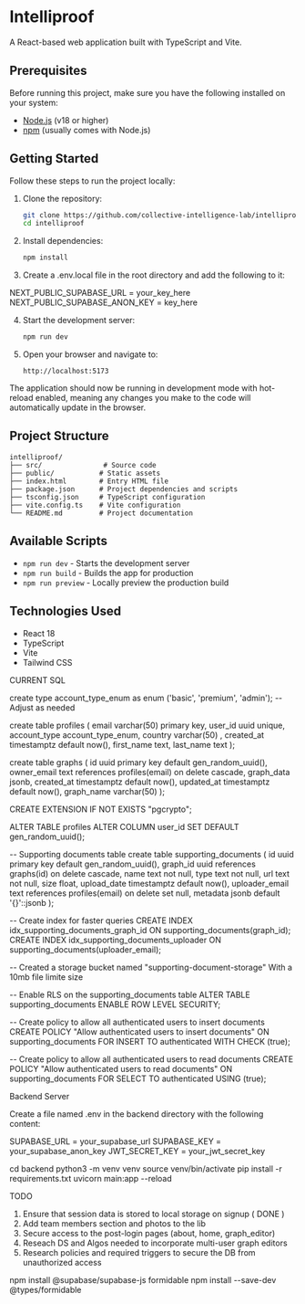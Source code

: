 # Intelliproof

A React-based web application built with TypeScript and Vite.

## Prerequisites

Before running this project, make sure you have the following installed on your system:

- [Node.js](https://nodejs.org/) (v18 or higher)
- [npm](https://www.npmjs.com/) (usually comes with Node.js)

## Getting Started

Follow these steps to run the project locally:

1. Clone the repository:

   ```bash
   git clone https://github.com/collective-intelligence-lab/intelliproof.git
   cd intelliproof
   ```

2. Install dependencies:

   ```bash
   npm install
   ```

3. Create a .env.local file in the root directory and add the following to it: 


NEXT_PUBLIC_SUPABASE_URL = your_key_here
NEXT_PUBLIC_SUPABASE_ANON_KEY = key_here
            

4. Start the development server:

   ```bash
   npm run dev
   ```

5. Open your browser and navigate to:
   ```
   http://localhost:5173
   ```

The application should now be running in development mode with hot-reload enabled, meaning any changes you make to the code will automatically update in the browser.

## Project Structure

```
intelliproof/
├── src/               # Source code
├── public/           # Static assets
├── index.html        # Entry HTML file
├── package.json      # Project dependencies and scripts
├── tsconfig.json     # TypeScript configuration
├── vite.config.ts    # Vite configuration
└── README.md         # Project documentation
```

## Available Scripts

- `npm run dev` - Starts the development server
- `npm run build` - Builds the app for production
- `npm run preview` - Locally preview the production build

## Technologies Used

- React 18
- TypeScript
- Vite
- Tailwind CSS



CURRENT SQL 

create type account_type_enum as enum ('basic', 'premium', 'admin'); -- Adjust as needed

create table profiles (
    email varchar(50) primary key,
    user_id uuid unique,
    account_type account_type_enum,
    country varchar(50) ,
    created_at timestamptz default now(),
    first_name text,
    last_name text
);

  
create table graphs (
    id uuid primary key default gen_random_uuid(),
    owner_email text references profiles(email) on delete cascade,
    graph_data jsonb,
    created_at timestamptz default now(),
    updated_at timestamptz default now(),
    graph_name varchar(50)
);


CREATE EXTENSION IF NOT EXISTS "pgcrypto";

ALTER TABLE profiles
ALTER COLUMN user_id SET DEFAULT gen_random_uuid();


-- Supporting documents table
create table supporting_documents (
    id uuid primary key default gen_random_uuid(),
    graph_id uuid references graphs(id) on delete cascade,
    name text not null,
    type text not null,
    url text not null,
    size float,
    upload_date timestamptz default now(),
    uploader_email text references profiles(email) on delete set null,
    metadata jsonb default '{}'::jsonb
);

-- Create index for faster queries
CREATE INDEX idx_supporting_documents_graph_id ON supporting_documents(graph_id);
CREATE INDEX idx_supporting_documents_uploader ON supporting_documents(uploader_email);

-- Created a storage bucket named "supporting-document-storage" With a 10mb file limite size


-- Enable RLS on the supporting_documents table
ALTER TABLE supporting_documents ENABLE ROW LEVEL SECURITY;

-- Create policy to allow all authenticated users to insert documents
CREATE POLICY "Allow authenticated users to insert documents"
ON supporting_documents
FOR INSERT
TO authenticated
WITH CHECK (true);

-- Create policy to allow all authenticated users to read documents
CREATE POLICY "Allow authenticated users to read documents"
ON supporting_documents
FOR SELECT
TO authenticated
USING (true);

Backend Server 

Create a file named .env in the backend directory with the following content:

SUPABASE_URL = your_supabase_url
SUPABASE_KEY = your_supabase_anon_key
JWT_SECRET_KEY = your_jwt_secret_key

cd backend
python3 -m venv venv
source venv/bin/activate
pip install -r requirements.txt
uvicorn main:app --reload

TODO

1) Ensure that session data is stored to local storage on signup                         ( DONE ) 
2) Add team members section and photos to the lib
3) Secure access to the post-login pages (about, home, graph_editor)
4) Reseach DS and Algos needed to incorporate multi-user graph editors
5) Research policies and required triggers to secure the DB from unauthorized access

npm install @supabase/supabase-js formidable
npm install --save-dev @types/formidable
